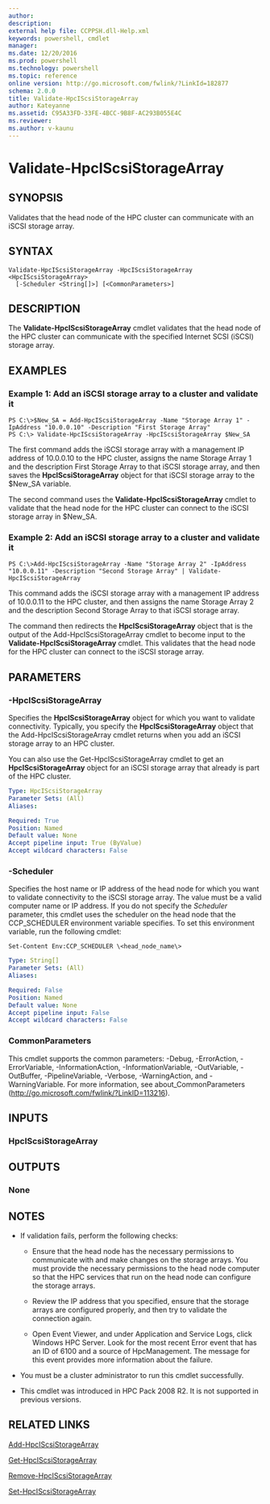 ```yaml
---
author:
description:
external help file: CCPPSH.dll-Help.xml
keywords: powershell, cmdlet
manager:
ms.date: 12/20/2016
ms.prod: powershell
ms.technology: powershell
ms.topic: reference
online version: http://go.microsoft.com/fwlink/?LinkId=182877
schema: 2.0.0
title: Validate-HpcIScsiStorageArray
author: Kateyanne
ms.assetid: C95A33FD-33FE-4BCC-9B8F-AC293B055E4C
ms.reviewer:
ms.author: v-kaunu
---
```


# Validate-HpcIScsiStorageArray

## SYNOPSIS
Validates that the head node of the HPC cluster can communicate with an iSCSI storage array.

## SYNTAX

```
Validate-HpcIScsiStorageArray -HpcIScsiStorageArray <HpcIScsiStorageArray>
  [-Scheduler <String[]>] [<CommonParameters>]
```

## DESCRIPTION
The **Validate-HpcIScsiStorageArray** cmdlet validates that the head node of the HPC cluster can communicate with the specified Internet SCSI (iSCSI) storage array.

## EXAMPLES

### Example 1: Add an iSCSI storage array to a cluster and validate it
```
PS C:\>$New_SA = Add-HpcIScsiStorageArray -Name "Storage Array 1" -IpAddress "10.0.0.10" -Description "First Storage Array"
PS C:\> Validate-HpcIScsiStorageArray -HpcIScsiStorageArray $New_SA
```

The first command adds the iSCSI storage array with a management IP address of 10.0.0.10 to the HPC cluster, assigns the name Storage Array 1 and the description First Storage Array to that iSCSI storage array, and then saves the **HpcIScsiStorageArray** object for that iSCSI storage array to the $New_SA variable.

The second command uses the **Validate-HpcIScsiStorageArray** cmdlet to validate that the head node for the HPC cluster can connect to the iSCSI storage array in $New_SA.

### Example 2: Add an iSCSI storage array to a cluster and validate it
```
PS C:\>Add-HpcIScsiStorageArray -Name "Storage Array 2" -IpAddress "10.0.0.11" -Description "Second Storage Array" | Validate-HpcIScsiStorageArray
```

This command adds the iSCSI storage array with a management IP address of 10.0.0.11 to the HPC cluster, and then assigns the name Storage Array 2 and the description Second Storage Array to that iSCSI storage array.

The command then redirects the **HpcIScsiStorageArray** object that is the output of the Add-HpcIScsiStorageArray cmdlet to become input to the **Validate-HpcIScsiStorageArray** cmdlet.
This validates that the head node for the HPC cluster can connect to the iSCSI storage array.

## PARAMETERS

### -HpcIScsiStorageArray
Specifies the **HpcIScsiStorageArray** object for which you want to validate connectivity.
Typically, you specify the **HpcIScsiStorageArray** object that the Add-HpcIScsiStorageArray cmdlet returns when you add an iSCSI storage array to an HPC cluster.

You can also use the Get-HpcIScsiStorageArray cmdlet to get an **HpcIScsiStorageArray** object for an iSCSI storage array that already is part of the HPC cluster.

```yaml
Type: HpcIScsiStorageArray
Parameter Sets: (All)
Aliases:

Required: True
Position: Named
Default value: None
Accept pipeline input: True (ByValue)
Accept wildcard characters: False
```

### -Scheduler
Specifies the host name or IP address of the head node for which you want to validate connectivity to the iSCSI storage array.
The value must be a valid computer name or IP address.
If you do not specify the *Scheduler* parameter, this cmdlet uses the scheduler on the head node that the CCP_SCHEDULER environment variable specifies.
To set this environment variable, run the following cmdlet:

`Set-Content Env:CCP_SCHEDULER \<head_node_name\>`

```yaml
Type: String[]
Parameter Sets: (All)
Aliases:

Required: False
Position: Named
Default value: None
Accept pipeline input: False
Accept wildcard characters: False
```

### CommonParameters
This cmdlet supports the common parameters: -Debug, -ErrorAction, -ErrorVariable, -InformationAction, -InformationVariable, -OutVariable, -OutBuffer, -PipelineVariable, -Verbose, -WarningAction, and -WarningVariable. For more information, see about_CommonParameters (http://go.microsoft.com/fwlink/?LinkID=113216).

## INPUTS

### HpcIScsiStorageArray

## OUTPUTS

### None

## NOTES
* If validation fails, perform the following checks:

  - Ensure that the head node has the necessary permissions to communicate with and make changes on the storage arrays.
You must provide the necessary permissions to the head node computer so that the HPC services that run on the head node can configure the storage arrays.

  - Review the IP address that you specified, ensure that the storage arrays are configured properly, and then try to validate the connection again.

  - Open Event Viewer, and under Application and Service Logs, click Windows HPC Server.
Look for the most recent Error event that has an ID of 6100 and a source of HpcManagement.
The message for this event provides more information about the failure.

* You must be a cluster administrator to run this cmdlet successfully.
* This cmdlet was introduced in HPC Pack 2008 R2. It is not supported in previous versions.

## RELATED LINKS

[Add-HpcIScsiStorageArray](./Add-HpcIScsiStorageArray.md)

[Get-HpcIScsiStorageArray](./Get-HpcIScsiStorageArray.md)

[Remove-HpcIScsiStorageArray](./Remove-HpcIScsiStorageArray.md)

[Set-HpcIScsiStorageArray](./Set-HpcIScsiStorageArray.md)
